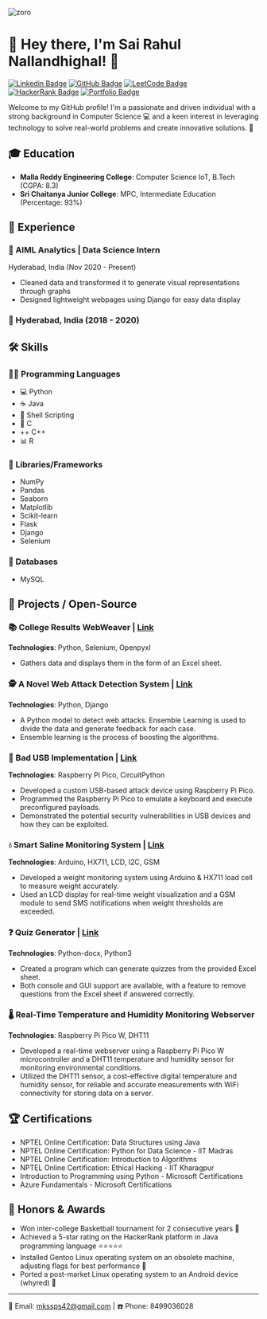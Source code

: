 ![zoro](https://github.com/KOAwesome/KOAwesome/assets/99417716/9a2d5012-ee0e-45da-ae2b-f3a76d9d175a)

# 👋 Hey there, I'm Sai Rahul Nallandhighal! 🚀

[![Linkedin Badge](https://img.shields.io/badge/-SaiRahulNallandhighal-blue?style=for-the-badge&logo=Linkedin&logoColor=white&link=https://www.linkedin.com/in/sairahulnallandhighal/)](https://www.linkedin.com/in/sairahulnallandhighal/)
[![GitHub Badge](https://img.shields.io/badge/-SaiRahulNallandhighal-gray?style=for-the-badge&logo=GitHub&logoColor=white&link=https://github.com/SaiRahulNallandhighal)](https://github.com/SaiRahulNallandhighal)
[![LeetCode Badge](https://img.shields.io/badge/-SaiRahulNallandhighal-orange?style=for-the-badge&logo=LeetCode&logoColor=white&link=https://leetcode.com/SaiRahulNallandhighal/)](https://leetcode.com/SaiRahulNallandhighal/)
[![HackerRank Badge](https://img.shields.io/badge/-SaiRahulNallandhighal-green?style=for-the-badge&logo=HackerRank&logoColor=white&link=https://www.hackerrank.com/mkssps42)](https://www.hackerrank.com/mkssps42)
[![Portfolio Badge](https://img.shields.io/badge/-Portfolio-blueviolet?style=for-the-badge&logo=Portfolio&logoColor=white&link=https://sairahulnallandhighal.github.io/)](https://sairahulnallandhighal.github.io/)

Welcome to my GitHub profile! I'm a passionate and driven individual with a strong background in Computer Science 💻 and a keen interest in leveraging technology to solve real-world problems and create innovative solutions. 🚀

## 🎓 Education

- **Malla Reddy Engineering College**: Computer Science IoT, B.Tech (CGPA: 8.3)
- **Sri Chaitanya Junior College**: MPC, Intermediate Education (Percentage: 93%)

## 💼 Experience

### 🔭 AIML Analytics | Data Science Intern
Hyderabad, India (Nov 2020 - Present)

- Cleaned data and transformed it to generate visual representations through graphs
- Designed lightweight webpages using Django for easy data display

### 🏢 Hyderabad, India (2018 - 2020)

## 🛠 Skills

### 👨‍💻 Programming Languages
- 💻 Python
- ☕ Java
- 🐚 Shell Scripting
- 🐘 C
- ++ C++
- 📊 R

### 🧰 Libraries/Frameworks
- NumPy
- Pandas
- Seaborn
- Matplotlib
- Scikit-learn
- Flask
- Django
- Selenium

### 📂 Databases
- MySQL

## 🚀 Projects / Open-Source

### 📚 College Results WebWeaver | [Link](https://github.com/your-repo/CollegeResultsWebWeaver)
**Technologies**: Python, Selenium, Openpyxl

- Gathers data and displays them in the form of an Excel sheet.

### 🕵️ A Novel Web Attack Detection System | [Link](https://github.com/your-repo/WebAttackDetectionSystem)
**Technologies**: Python, Django

- A Python model to detect web attacks. Ensemble Learning is used to divide the data and generate feedback for each case.
- Ensemble learning is the process of boosting the algorithms.

### 💾 Bad USB Implementation | [Link](https://github.com/your-repo/BadUSBImplementation)
**Technologies**: Raspberry Pi Pico, CircuitPython

- Developed a custom USB-based attack device using Raspberry Pi Pico.
- Programmed the Raspberry Pi Pico to emulate a keyboard and execute preconfigured payloads.
- Demonstrated the potential security vulnerabilities in USB devices and how they can be exploited.

### 💧 Smart Saline Monitoring System | [Link](https://github.com/your-repo/SmartSalineMonitoringSystem)
**Technologies**: Arduino, HX711, LCD, I2C, GSM

- Developed a weight monitoring system using Arduino & HX711 load cell to measure weight accurately.
- Used an LCD display for real-time weight visualization and a GSM module to send SMS notifications when weight thresholds are exceeded.

### ❓ Quiz Generator | [Link](https://github.com/your-repo/QuizGenerator)
**Technologies**: Python-docx, Python3

- Created a program which can generate quizzes from the provided Excel sheet.
- Both console and GUI support are available, with a feature to remove questions from the Excel sheet if answered correctly.

### 🌡️ Real-Time Temperature and Humidity Monitoring Webserver
**Technologies**: Raspberry Pi Pico W, DHT11

- Developed a real-time webserver using a Raspberry Pi Pico W microcontroller and a DHT11 temperature and humidity sensor for monitoring environmental conditions.
- Utilized the DHT11 sensor, a cost-effective digital temperature and humidity sensor, for reliable and accurate measurements with WiFi connectivity for storing data on a server.

## 🏆 Certifications

- NPTEL Online Certification: Data Structures using Java
- NPTEL Online Certification: Python for Data Science - IIT Madras
- NPTEL Online Certification: Introduction to Algorithms
- NPTEL Online Certification: Ethical Hacking - IIT Kharagpur
- Introduction to Programming using Python - Microsoft Certifications
- Azure Fundamentals - Microsoft Certifications

## 🎉 Honors & Awards

- Won inter-college Basketball tournament for 2 consecutive years 🏀
- Achieved a 5-star rating on the HackerRank platform in Java programming language ⭐️⭐️⭐️⭐️⭐️
- Installed Gentoo Linux operating system on an obsolete machine, adjusting flags for best performance 🐧
- Ported a post-market Linux operating system to an Android device (whyred) 📱

---

📧 Email: mkssps42@gmail.com | ☎️ Phone: 8499036028
